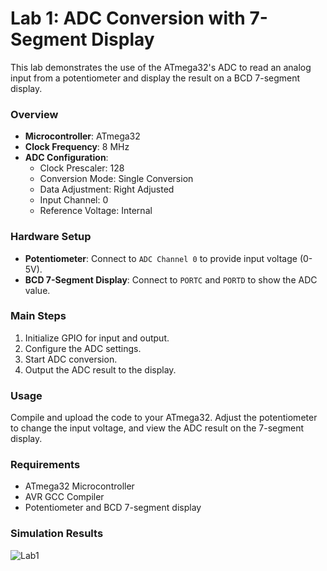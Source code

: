 # Lab 1: ADC Conversion with 7-Segment Display

This lab demonstrates the use of the ATmega32's ADC to read an analog input from a potentiometer and display the result on a BCD 7-segment display.

### Overview

- **Microcontroller**: ATmega32
- **Clock Frequency**: 8 MHz
- **ADC Configuration**:
  - Clock Prescaler: 128
  - Conversion Mode: Single Conversion
  - Data Adjustment: Right Adjusted
  - Input Channel: 0
  - Reference Voltage: Internal

### Hardware Setup

- **Potentiometer**: Connect to `ADC Channel 0` to provide input voltage (0-5V).
- **BCD 7-Segment Display**: Connect to `PORTC` and `PORTD` to show the ADC value.

### Main Steps

1. Initialize GPIO for input and output.
2. Configure the ADC settings.
3. Start ADC conversion.
4. Output the ADC result to the display.

### Usage

Compile and upload the code to your ATmega32. Adjust the potentiometer to change the input voltage, and view the ADC result on the 7-segment display.

### Requirements

- ATmega32 Microcontroller
- AVR GCC Compiler
- Potentiometer and BCD 7-segment display

### Simulation Results
![Lab1](https://github.com/user-attachments/assets/8e5c715e-7d1f-42fb-9dd3-d9d89045bb3c)
